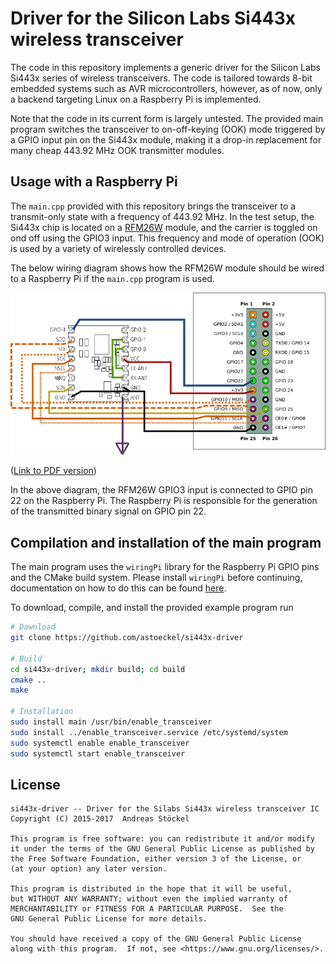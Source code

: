 # Driver for the Silicon Labs Si443x wireless transceiver

The code in this repository implements a generic driver for the Silicon Labs
Si443x series of wireless transceivers. The code is tailored towards 8-bit
embedded systems such as AVR microcontrollers, however, as of now, only a
backend targeting Linux on a Raspberry Pi is implemented.

Note that the code in its current form is largely untested. The provided main
program switches the transceiver to on-off-keying (OOK) mode triggered by a GPIO
input pin on the Si443x module, making it a drop-in replacement for many cheap
443.92 MHz OOK transmitter modules.

## Usage with a Raspberry Pi

The `main.cpp` provided with this repository brings the transceiver to a
transmit-only state with a frequency of 443.92 MHz. In the test setup, the
Si443x chip is located on a [RFM26W](https://www.pollin.de/p/funkmodul-hoperf-rfm26w-433-mhz-tx-rx-810311)
module, and the carrier is toggled on ond off using the GPIO3 input. This
frequency and mode of operation (OOK) is used by a variety of wirelessly
controlled devices.

The below wiring diagram shows how the RFM26W module should be wired to a
Raspberry Pi if the `main.cpp` program is used.

![Wiring diagram](doc/RFM26W_433MHz_Transceiver_RPI.png)

([Link to PDF version](https://raw.githubusercontent.com/astoeckel/si443x-driver/master/doc/RFM26W_433MHz_Transceiver_RPI.pdf))

In the above diagram, the RFM26W GPIO3 input is connected to GPIO pin 22 on the
Raspberry Pi. The Raspberry Pi is responsible for the generation of the
transmitted binary signal on GPIO pin 22.

## Compilation and installation of the main program

The main program uses the `wiringPi` library for the Raspberry Pi GPIO pins and
the CMake build system. Please install `wiringPi` before continuing,
documentation on how to do this can be found [here](http://wiringpi.com/download-and-install/).

To download, compile, and install the provided example program run
```bash
# Download
git clone https://github.com/astoeckel/si443x-driver

# Build
cd si443x-driver; mkdir build; cd build
cmake ..
make

# Installation
sudo install main /usr/bin/enable_transceiver
sudo install ../enable_transceiver.service /etc/systemd/system
sudo systemctl enable enable_transceiver
sudo systemctl start enable_transceiver
```

## License

```
si443x-driver -- Driver for the Silabs Si443x wireless transceiver IC
Copyright (C) 2015-2017  Andreas Stöckel

This program is free software: you can redistribute it and/or modify
it under the terms of the GNU General Public License as published by
the Free Software Foundation, either version 3 of the License, or
(at your option) any later version.

This program is distributed in the hope that it will be useful,
but WITHOUT ANY WARRANTY; without even the implied warranty of
MERCHANTABILITY or FITNESS FOR A PARTICULAR PURPOSE.  See the
GNU General Public License for more details.

You should have received a copy of the GNU General Public License
along with this program.  If not, see <https://www.gnu.org/licenses/>.
```

